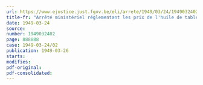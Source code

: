 ```yaml
---
url: https://www.ejustice.just.fgov.be/eli/arrete/1949/03/24/1949032402/justel
title-fr: "Arrêté ministériel réglementant les prix de l'huile de table"
date: 1949-03-24
source:
number: 1949032402
page: 888888
case: 1949-03-24/02
publication: 1949-03-26
starts:
modifies:
pdf-original:
pdf-consolidated:
---
```


